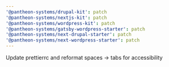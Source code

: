 ```yaml
---
'@pantheon-systems/drupal-kit': patch
'@pantheon-systems/nextjs-kit': patch
'@pantheon-systems/wordpress-kit': patch
'@pantheon-systems/gatsby-wordpress-starter': patch
'@pantheon-systems/next-drupal-starter': patch
'@pantheon-systems/next-wordpress-starter': patch
---
```


Update prettierrc and reformat spaces -> tabs for accessibility
